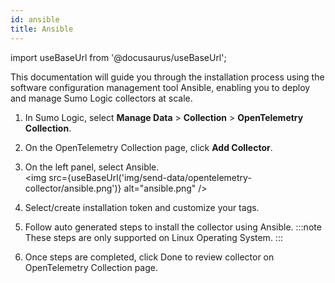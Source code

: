 ```yaml
---
id: ansible
title: Ansible
---
```


import useBaseUrl from '@docusaurus/useBaseUrl';

This documentation will guide you through the installation process using the software configuration management tool Ansible, enabling you to deploy and manage Sumo Logic collectors at scale.

1. In Sumo Logic, select **Manage Data** > **Collection** > **OpenTelemetry Collection**.
2. On the OpenTelemetry Collection page, click **Add Collector**.
3. On the left panel, select Ansible.<br/><img src={useBaseUrl('img/send-data/opentelemetry-collector/ansible.png')} alt="ansible.png" />

4. Select/create installation token and customize your tags.
5. Follow auto generated steps to install the collector using Ansible.
   :::note
   These steps are only supported on Linux Operating System.
   :::
6. Once steps are completed, click Done to review collector on OpenTelemetry Collection page.
